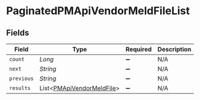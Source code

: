 # PaginatedPMApiVendorMeldFileList


## Fields

| Field                                                                   | Type                                                                    | Required                                                                | Description                                                             | Example                                                                 |
| ----------------------------------------------------------------------- | ----------------------------------------------------------------------- | ----------------------------------------------------------------------- | ----------------------------------------------------------------------- | ----------------------------------------------------------------------- |
| `count`                                                                 | *Long*                                                                  | :heavy_minus_sign:                                                      | N/A                                                                     | 123                                                                     |
| `next`                                                                  | *String*                                                                | :heavy_minus_sign:                                                      | N/A                                                                     |                                                                         |
| `previous`                                                              | *String*                                                                | :heavy_minus_sign:                                                      | N/A                                                                     |                                                                         |
| `results`                                                               | List<[PMApiVendorMeldFile](../../models/shared/PMApiVendorMeldFile.md)> | :heavy_minus_sign:                                                      | N/A                                                                     |                                                                         |
